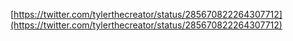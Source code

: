 [https://twitter.com/tylerthecreator/status/285670822264307712](https://twitter.com/tylerthecreator/status/285670822264307712)
